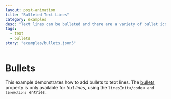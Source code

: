 ```yaml
---
layout: post-animation
title: "Bulleted Text Lines"
category: examples
desc: "Text lines can be bulleted and there are a variety of bullet icons to select from."
tags: 
  - text
  - bullets
story: "examples/bullets.json5"
---
```

# Bullets

This example demonstrates how to add bullets to text lines. The [bullets](/properties/#bullets) property is only available for _text lines_, using the <code>linesInit</code< and <code>lineActions</code> entries. 